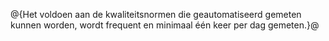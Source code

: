 @{Het voldoen aan de kwaliteitsnormen die geautomatiseerd gemeten kunnen worden, wordt frequent en minimaal één keer per dag gemeten.}@
